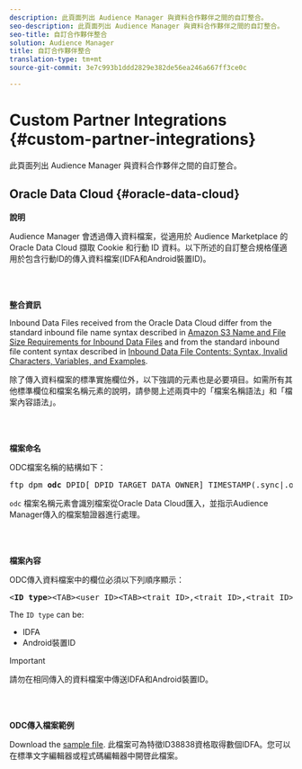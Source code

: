 ```yaml
---
description: 此頁面列出 Audience Manager 與資料合作夥伴之間的自訂整合。
seo-description: 此頁面列出 Audience Manager 與資料合作夥伴之間的自訂整合。
seo-title: 自訂合作夥伴整合
solution: Audience Manager
title: 自訂合作夥伴整合
translation-type: tm+mt
source-git-commit: 3e7c993b1ddd2829e382de56ea246a667ff3ce0c

---
```



# Custom Partner Integrations {#custom-partner-integrations}

此頁面列出 Audience Manager 與資料合作夥伴之間的自訂整合。

## Oracle Data Cloud {#oracle-data-cloud}

**說明**

Audience Manager 會透過傳入資料檔案，從適用於 Audience Marketplace 的 Oracle Data Cloud 擷取 Cookie 和行動 ID 資料。以下所述的自訂整合規格僅適用於包含行動ID的傳入資料檔案(IDFA和Android裝置ID)。

<br> 

**整合資訊**

Inbound Data Files received from the Oracle Data Cloud differ from the standard inbound file name syntax described in [Amazon S3 Name and File Size Requirements for Inbound Data Files](/help/using/integration/sending-audience-data/batch-data-transfer-explained/inbound-s3-filenames.md) and from the standard inbound file content syntax described in [Inbound Data File Contents: Syntax, Invalid Characters, Variables, and Examples](/help/using/integration/sending-audience-data/batch-data-transfer-explained/inbound-file-contents.md).

除了傳入資料檔案的標準實施欄位外，以下強調的元素也是必要項目。如需所有其他標準欄位和檔案名稱元素的說明，請參閱上述兩頁中的「檔案名稱語法」和「檔案內容語法」。

<br> 

**檔案命名**

ODC檔案名稱的結構如下：

<pre>ftp_dpm_<b>odc</b>_DPID[_DPID_TARGET_DATA_OWNER]_TIMESTAMP(.sync|.overwrite)[.SPLIT_NUMBER][.gz]</pre>

`odc` 檔案名稱元素會識別檔案從Oracle Data Cloud匯入，並指示Audience Manager傳入的檔案驗證器進行處理。

<br> 

**檔案內容**

ODC傳入資料檔案中的欄位必須以下列順序顯示：

<pre>&lt;<b>ID type</b>&gt;&lt;TAB&gt;&lt;user ID&gt;&lt;TAB&gt;&lt;trait ID&gt;,&lt;trait ID&gt;,&lt;trait ID&gt;,...</pre>

The `ID type` can be:

* IDFA
* Android裝置ID

>[!IMPORTANT]
>
>請勿在相同傳入的資料檔案中傳送IDFA和Android裝置ID。

<br> 

**ODC傳入檔案範例**

Download the [sample file](/help/using/integration/assets/ftp_dpm_odc_12345_1556223815.sync). 此檔案可為特徵ID38838資格取得數個IDFA。您可以在標準文字編輯器或程式碼編輯器中開啓此檔案。